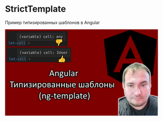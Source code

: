 # StrictTemplate
Пример типизированных шаблонов в Angular

[![Видео](./logo_135.png)]([https://youtu.be/ZyVZUns1lL8](https://youtu.be/d6Pxfs9jOdw))
